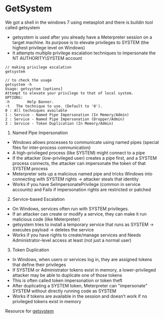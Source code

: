# GetSystem

We got a shell in the windows 7 using metasploit and there is buildin tool called getsystem

- getsystem is used after you already have a Meterpreter session on a target machine. Its purpose is to elevate privileges to SYSTEM (the highest privilege level on Windows)
- It attempts multiple privilege escalation techniques to impersonate the NT AUTHORITY\SYSTEM account

```
// making privilege escalation 
getsystem 

// to check the usage 
getsystem -h 
Usage: getsystem [options]
Attempt to elevate your privilege to that of local system.
OPTIONS:
-h        Help Banner.
-t   The technique to use. (Default to '0').
0 : All techniques available
1 : Service - Named Pipe Impersonation (In Memory/Admin)
2 : Service - Named Pipe Impersonation (Dropper/Admin)
3 : Service - Token Duplication (In Memory/Admin)
```

1. Named Pipe Impersonation

- Windows allows processes to communicate using named pipes (special files for inter-process communication)
- A high-privileged process (like SYSTEM) might connect to a pipe
- If the attacker (low-privileged user) creates a pipe first, and a SYSTEM process connects, the attacker can impersonate the token of that SYSTEM process
- Meterpreter sets up a malicious named pipe and tricks Windows into connecting with SYSTEM rights → attacker steals that identity
- Works if you have SeImpersonatePrivilege (common in service accounts) and Fails if impersonation rights are restricted or patched

2. Service-based Escalation

- On Windows, services often run with SYSTEM privileges.
- If an attacker can create or modify a service, they can make it run malicious code (like Meterpreter)
- getsystem tries to install a temporary service that runs as SYSTEM → executes payload → deletes the service
- Works if you have rights to create/manage services and Needs Administrator-level access at least (not just a normal user)

3. Token Duplication

- In Windows, when users or services log in, they are assigned tokens that define their privileges
- If SYSTEM or Administrator tokens exist in memory, a lower-privileged attacker may be able to duplicate one of those tokens
- This is often called token impersonation or token theft
- After duplicating a SYSTEM token, Meterpreter can "impersonate" SYSTEM without directly running code as SYSTEM
- Works if tokens are available in the session and doesn’t work if no privileged tokens exist in memory

Resource for [getsystem](https://www.cobaltstrike.com/blog/what-happens-when-i-type-getsystem)

